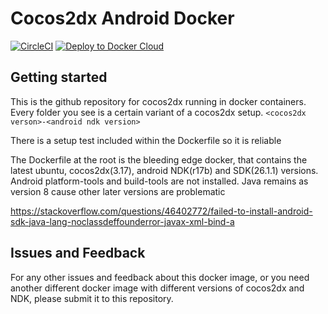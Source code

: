 # Cocos2dx Android Docker
[![CircleCI](https://circleci.com/gh/liaogz82/cocos2dx-docker.svg?style=svg)](https://circleci.com/gh/liaogz82/cocos2dx-docker)
[![Deploy to Docker Cloud](https://files.cloud.docker.com/images/deploy-to-dockercloud.svg)](https://cloud.docker.com/stack/deploy/)

## Getting started

This is the github repository for cocos2dx running in docker containers. Every folder you see is a certain variant of a cocos2dx setup. `<cocos2dx verson>-<android ndk version>`

There is a setup test included within the Dockerfile so it is reliable

The Dockerfile at the root is the bleeding edge docker, that contains the latest ubuntu, cocos2dx(3.17), android NDK(r17b) and SDK(26.1.1) versions. Android platform-tools and build-tools are not installed. Java remains as version 8 cause other later versions are problematic

https://stackoverflow.com/questions/46402772/failed-to-install-android-sdk-java-lang-noclassdeffounderror-javax-xml-bind-a

## Issues and Feedback

For any other issues and feedback about this docker image, or you need another different docker image with different versions of cocos2dx and NDK, please submit it to this repository.
